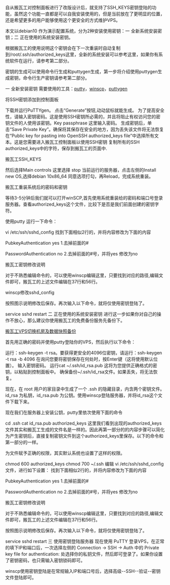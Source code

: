 自从搬瓦工对控制面板进行了改版设计后，就支持了SSH_KEYS密钥登陆的功能，虽然这个功能一直都是可以自我安装使用的，但是当前放在了更明显的位置，还是希望更多的用户能够使用这个更安全的方式维护VPS。

本文以debian10 作为演示配置系统，分为2种安装使用密钥：一 全新系统安装密钥；二 正在使用的系统安装密钥。

根据搬瓦工的使用说明这个密钥会在下一次重装时自动复制到/root/.ssh/authorized_keys这里，全新的系统安装可以参考这里，如果你有系统软件在运行，请参考第二部分。

密钥的生成可以使用命令行生成和puttygen生成，第一步将介绍使用puttygen生成密钥，命令行生产密钥请参考第二部分。

一 全新安装密钥
需要使用的工具：[putty](https://www.chiark.greenend.org.uk/~sgtatham/putty/latest.html)，[winscp](https://winscp.net/eng/download.php)，[puttygen](https://the.earth.li/~sgtatham/putty/latest/w64/puttygen.exe)

将SSH密钥添加到控制面板

下载并运行PuTTYgen。
点击“Generate”按钮,动动鼠标就能生成。
为了提高安全性，请输入密钥密码。这是使用SSH密钥所必需的，并且将阻止有权访问您的密钥文件的人使用该密钥。Key passphrase 这里输入密码。
生成密钥后，单击“Save Private Key”。确保将其保存在安全的地方，因为丢失该文件将无法恢复
在“Public key for pasting into OpenSSH authorized_keys file”中选择所有文本。这是您需要进入搬瓦工控制面板以使用SSH密钥
复制所有的SSH authorized_keys中的字符，保存到搬瓦工的页面中.


搬瓦工SSH_KEYS

然后选择Main controls 这里选择  stop 当前运行的服务器，点击左侧的Install new OS,选择debian 10x86_64 同意选项打勾，再Reload，完成系统重装。


搬瓦工重装系统后的密码和密钥

等待3-5分钟后我们就可以打开winSCP,首先使用系统重装给的密码和端口号登录服务器。查看authorized_keys这个文件，比较下是否是我们前面创建的密钥字符。

使用putty 运行一下命令：

vi /etc/ssh/sshd_config
找到下面相似2行的，并将内容修改为下面的内容

PubkeyAuthentication yes     1.去掉前面的#
 
PasswordAuthentication no  2.去掉前面的#号，并将yes 修改为no

搬瓦工密钥修改说明

对于不熟悉编辑命令的，可以使用winscp编辑这里，只要找到对应的路径,编辑文件即可，搬瓦工的上述文件编辑在37行和56行。


winscp修改sshd_config

按照图示说明修改后保存。再次输入以下命令，就将仅使用密钥登陆了。

service sshd restart
二 正在使用的系统安装密钥
进行这一步如果你对自己的操作不放心，那么建议你使用搬瓦工的免费备份服务先备份下。

[搬瓦工VPS切换机房及数据快照备份](https://www.bawagon.com/changelocation/)

首先用正确的密码并使用putty登陆你的VPS，然后执行以下命令：

运行：ssh-keygen -t rsa。要获得更安全的4096位密钥，请运行：ssh-keygen -t rsa -b 4096
在询问您要将密钥保存在何处时，按Enter键（这将使用默认位置）。
输入密钥密码。
运行cat ~/.ssh/id_rsa.pub  这将为您提供正确格式的密钥，以粘贴到控制面板中。
确保备份~/.ssh/id_rsa文件。如果丢失，将无法恢复。


现在，在 root 用户的家目录中生成了一个 .ssh 的隐藏目录，内含两个密钥文件。id_rsa 为私钥，id_rsa.pub 为公钥。使用winscp登陆服务器，并将id_rsa这个文件下载下来。

现在我们在服务器上安装公钥，putty里依次使用下面的命令

cd .ssh
cat id_rsa.pub  authorized_keys
这里我们看到出现的authorized_keys文件其实和搬瓦工生成的文件名是一样的。因此再第一部分的的内容步骤可以简化为产生密钥后，直接复制密钥文件到这个authorized_keys里保存。以下的命令和第一部分的一样。

为文件赋予正确的权限，其实默认系统也设置了这样的权限。

chmod 600 authorized_keys
chmod 700 ~/.ssh
编辑 vi /etc/ssh/sshd_config 文件，进行如下设置： 找到下面相似2行的，并将内容修改为下面的内容

PubkeyAuthentication yes     1.去掉前面的#
 
PasswordAuthentication no  2.去掉前面的#号，并将yes 修改为no

搬瓦工密钥修改说明

对于不熟悉编辑命令的，可以使用winscp编辑这里，只要找到对应的路径,编辑文件即可，搬瓦工的上述文件编辑在37行和56行。

按照图示说明修改后保存。再次输入以下命令，就将仅使用密钥登陆了。

service sshd restart
三 使用密钥登陆服务器
现在使用 PuTTY 登录VPS，在正常的填下IP和端口后，一次选择左侧的 Connection -> SSH -> Auth 中的 Private key file for authentication: 处选择你的私钥文件，然后即可登录了。如果你设置了密钥密码，也只需输入密钥锁码即可。



winscp使用密钥登陆是在常规输入IP和端口号后，选择高级--SSH--验证--密钥文件登陆即可。

